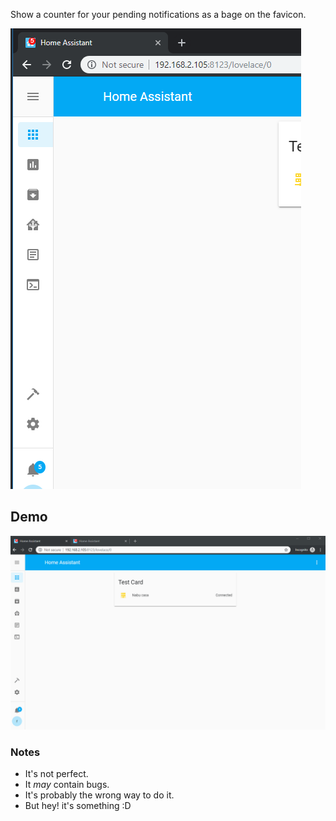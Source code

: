 Show a counter for your pending notifications as a bage on the favicon.

![img](media/img.png)

## Demo

![demo](media/notification_counter.gif)


### Notes

- It's not perfect.
- It _may_ contain bugs.
- It's probably the wrong way to do it.
- But hey! it's something :D
